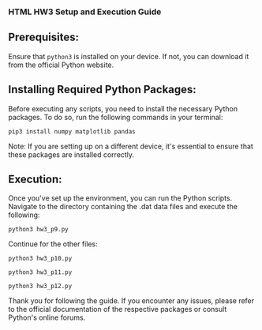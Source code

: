 ### HTML HW3 Setup and Execution Guide

## Prerequisites:
Ensure that `python3` is installed on your device. If not, you can download it from the official Python website.

## Installing Required Python Packages:
Before executing any scripts, you need to install the necessary Python packages. To do so, run the following commands in your terminal:
```shell
pip3 install numpy matplotlib pandas
```
Note: If you are setting up on a different device, it's essential to ensure that these packages are installed correctly.

## Execution:
Once you've set up the environment, you can run the Python scripts. Navigate to the directory containing the .dat data files and execute the following:
```shell
python3 hw3_p9.py
```

Continue for the other files:
```shell
python3 hw3_p10.py
```
```shell
python3 hw3_p11.py
```
```shell
python3 hw3_p12.py
```

Thank you for following the guide. If you encounter any issues, please refer to the official documentation of the respective packages or consult Python's online forums.
